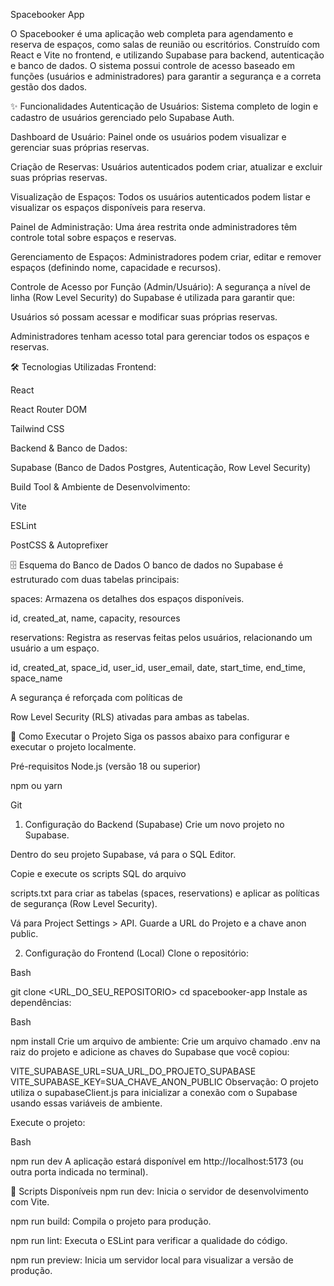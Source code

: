 Spacebooker App

O Spacebooker é uma aplicação web completa para agendamento e reserva de espaços, como salas de reunião ou escritórios. Construído com React e Vite no frontend, e utilizando Supabase para backend, autenticação e banco de dados. O sistema possui controle de acesso baseado em funções (usuários e administradores) para garantir a segurança e a correta gestão dos dados.

✨ Funcionalidades
Autenticação de Usuários: Sistema completo de login e cadastro de usuários gerenciado pelo Supabase Auth.

Dashboard de Usuário: Painel onde os usuários podem visualizar e gerenciar suas próprias reservas.


Criação de Reservas: Usuários autenticados podem criar, atualizar e excluir suas próprias reservas.



Visualização de Espaços: Todos os usuários autenticados podem listar e visualizar os espaços disponíveis para reserva.

Painel de Administração: Uma área restrita onde administradores têm controle total sobre espaços e reservas.


Gerenciamento de Espaços: Administradores podem criar, editar e remover espaços (definindo nome, capacidade e recursos).


Controle de Acesso por Função (Admin/Usuário): A segurança a nível de linha (Row Level Security) do Supabase é utilizada para garantir que:

Usuários só possam acessar e modificar suas próprias reservas.

Administradores tenham acesso total para gerenciar todos os espaços e reservas.


🛠️ Tecnologias Utilizadas
Frontend:

React

React Router DOM

Tailwind CSS

Backend & Banco de Dados:

Supabase (Banco de Dados Postgres, Autenticação, Row Level Security)

Build Tool & Ambiente de Desenvolvimento:

Vite

ESLint

PostCSS & Autoprefixer

🗄️ Esquema do Banco de Dados
O banco de dados no Supabase é estruturado com duas tabelas principais:

spaces: Armazena os detalhes dos espaços disponíveis.


id, created_at, name, capacity, resources 

reservations: Registra as reservas feitas pelos usuários, relacionando um usuário a um espaço.


id, created_at, space_id, user_id, user_email, date, start_time, end_time, space_name 

A segurança é reforçada com políticas de 

Row Level Security (RLS) ativadas para ambas as tabelas.

🚀 Como Executar o Projeto
Siga os passos abaixo para configurar e executar o projeto localmente.

Pré-requisitos
Node.js (versão 18 ou superior)

npm ou yarn

Git

1. Configuração do Backend (Supabase)
Crie um novo projeto no Supabase.

Dentro do seu projeto Supabase, vá para o SQL Editor.

Copie e execute os scripts SQL do arquivo 

scripts.txt para criar as tabelas (spaces, reservations) e aplicar as políticas de segurança (Row Level Security).

Vá para Project Settings > API. Guarde a URL do Projeto e a chave anon public.

2. Configuração do Frontend (Local)
Clone o repositório:

Bash

git clone <URL_DO_SEU_REPOSITORIO>
cd spacebooker-app
Instale as dependências:

Bash

npm install
Crie um arquivo de ambiente:
Crie um arquivo chamado .env na raiz do projeto e adicione as chaves do Supabase que você copiou:

VITE_SUPABASE_URL=SUA_URL_DO_PROJETO_SUPABASE
VITE_SUPABASE_KEY=SUA_CHAVE_ANON_PUBLIC
Observação: O projeto utiliza o supabaseClient.js para inicializar a conexão com o Supabase usando essas variáveis de ambiente.

Execute o projeto:

Bash

npm run dev
A aplicação estará disponível em http://localhost:5173 (ou outra porta indicada no terminal).

📜 Scripts Disponíveis
npm run dev: Inicia o servidor de desenvolvimento com Vite.

npm run build: Compila o projeto para produção.

npm run lint: Executa o ESLint para verificar a qualidade do código.

npm run preview: Inicia um servidor local para visualizar a versão de produção.
